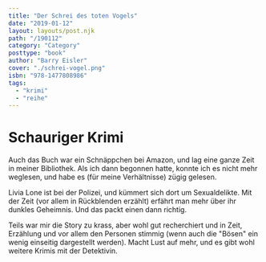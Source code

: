 ```yaml
---
title: "Der Schrei des toten Vogels"
date: "2019-01-12"
layout: layouts/post.njk
path: "/190112"
category: "Category"
posttype: "book"
author: "Barry Eisler"
cover: "./schrei-vogel.png"
isbn: "978-1477808986"
tags:
  - "krimi"
  - "reihe"
---
```


# Schauriger Krimi

Auch das Buch war ein Schnäppchen bei Amazon, und lag eine ganze Zeit in meiner Bibliothek. Als ich dann begonnen hatte, konnte ich es nicht mehr weglesen, und habe es (für meine Verhältnisse) zügig gelesen.

Livia Lone ist bei der Polizei, und kümmert sich dort um Sexualdelikte. Mit der Zeit (vor allem in Rückblenden erzählt) erfährt man mehr über ihr dunkles Geheimnis. Und das packt einen dann richtig.

Teils war mir die Story zu krass, aber wohl gut recherchiert und in Zeit, Erzählung und vor allem den Personen stimmig (wenn auch die "Bösen" ein wenig einseitig dargestellt werden). Macht Lust auf mehr, und es gibt wohl weitere Krimis mit der Detektivin.
